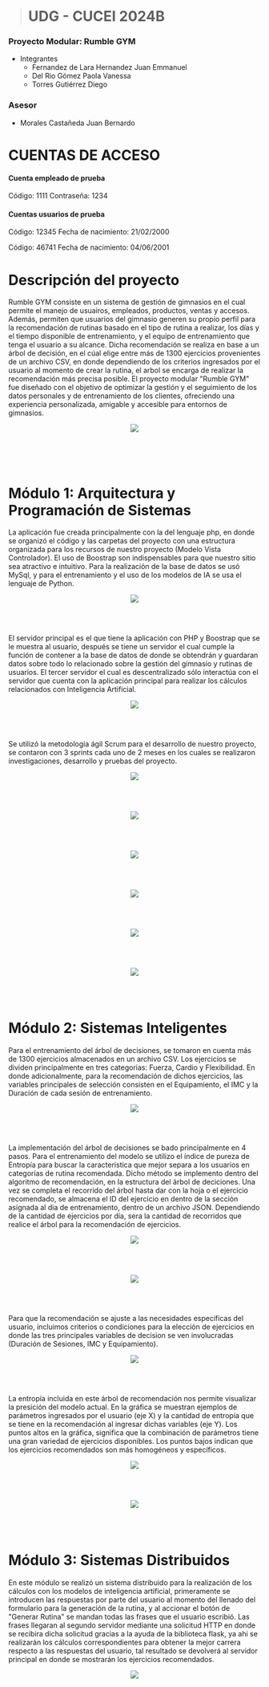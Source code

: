 > # UDG - CUCEI 2024B
### Proyecto Modular: Rumble GYM
* Integrantes
  * Fernandez de Lara Hernandez Juan Emmanuel
  * Del Rio Gómez Paola Vanessa
  * Torres Gutiérrez Diego
### Asesor 
  * Morales Castañeda Juan Bernardo


# CUENTAS DE ACCESO

#### Cuenta empleado de prueba
Código: 1111
Contraseña: 1234

#### Cuentas usuarios de prueba
Código: 12345
Fecha de nacimiento: 21/02/2000

Código: 46741
Fecha de nacimiento: 04/06/2001

# Descripción del proyecto
Rumble GYM consiste en un sistema de gestión de gimnasios en el cual permite el manejo de usuairos, empleados, productos, ventas y accesos. Además, permiten que usuarios del gimnasio generen su propio perfil para la recomendación de rutinas basado en el tipo de rutina a realizar, los días y el tiempo disponible de entrenamiento, y el equipo de entrenamiento que tenga el usuario a su alcance. Dicha recomendación se realiza en base a un árbol de decisión, en el cúal elige entre más de 1300 ejercicios provenientes de un archivo CSV, en donde dependiendo de los criterios ingresados por el usuario al momento de crear la rutina, el arbol se encarga de realizar la recomendación más precisa posible. El proyecto modular "Rumble GYM" fue diseñado con el objetivo de optimizar la gestión y el seguimiento de los datos personales y de entrenamiento de los clientes, ofreciendo una experiencia personalizada, amigable y accesible para entornos de gimnasios.
<p align="center"> <img src="https://github.com/Jeflh/rumble_gym/blob/main/Imagenes%20README/2.png"/> </p>
<br><br><br>

# Módulo 1: Arquitectura y Programación de Sistemas
La aplicación fue creada principalmente con la del lenguaje php, en donde se organizó el código y las carpetas del proyecto con una estructura organizada para los recursos de nuestro proyecto (Modelo Vista Controlador). El uso de Boostrap son indispensables para que nuestro sitio sea atractivo e intuitivo. Para la realización de la base de datos se usó MySql, y para el entrenamiento y el uso de los modelos de IA se usa el lenguaje de Python.
<p align="center"> <img src="https://github.com/Jeflh/rumble_gym/blob/main/Imagenes%20README/4.png"/> </p>
<br><br>

El servidor principal es el que tiene la aplicación con PHP y Boostrap que se le muestra al usuario, después se tiene un servidor el cual cumple la función de contener a la base de datos de donde se obtendrán y guardaran datos sobre todo lo relacionado sobre la gestión del gimnasio y rutinas de usuarios. El tercer servidor el cual es descentralizado sólo interactúa con el servidor que cuenta con la aplicación principal para realizar los cálculos relacionados con Inteligencia Artificial.
<p align="center"> <img src="https://github.com/Jeflh/rumble_gym/blob/main/Imagenes%20README/6.png"/> </p>
<br><br>

Se utilizó la metodología ágil Scrum para el desarrollo de nuestro proyecto, se contaron con 3 sprints cada uno de 2 meses en los cuales se realizaron investigaciones, desarrollo y pruebas del proyecto.
<p align="center"> <img src="https://github.com/Jeflh/rumble_gym/blob/main/Imagenes%20README/7.png"/> </p>
<br><br>

<p align="center"> <img src="https://github.com/Jeflh/rumble_gym/blob/main/Imagenes%20README/8.png"/> </p>
<br><br>

<p align="center"> <img src="https://github.com/Jeflh/rumble_gym/blob/main/Imagenes%20README/22.png"/> </p>
<br><br>
<p align="center"> <img src="https://github.com/Jeflh/rumble_gym/blob/main/Imagenes%20README/23.png"/> </p>
<br><br>
<p align="center"> <img src="https://github.com/Jeflh/rumble_gym/blob/main/Imagenes%20README/24.png"/> </p>
<br><br>
<p align="center"> <img src="https://github.com/Jeflh/rumble_gym/blob/main/Imagenes%20README/25.png"/> </p>
<br><br>



# Módulo 2: Sistemas Inteligentes
Para el entrenamiento del árbol de decisiones, se tomaron en cuenta más de 1300 ejercicios almacenados en un archivo CSV. Los ejercicios se dividen principalmente en tres categorias: Fuerza, Cardio y Flexibilidad. En donde adicionalmente, para la recomendación de dichos ejercicios, las variables principales de selección consisten en el Equipamiento, el IMC y la Duración de cada sesión de entrenamiento.
<p align="center"> <img src="https://github.com/Jeflh/rumble_gym/blob/main/Imagenes%20README/10.png"/> </p>
<br><br>

La implementación del árbol de decisiones se bado principalmente en 4 pasos. Para el entrenamiento del modelo se utilizo el índice de pureza de Entropía para buscar la caracteristica que mejor separa a los usuarios en categorías de rutina recomendada. Dicho método se implemento dentro del algoritmo de recomendación, en la estructura del árbol de deciciones. Una vez se completa el recorrido del árbol hasta dar con la hoja o el ejercicio recomendado, se almacena el ID del ejercicio en dentro de la sección asignada al dia de entrenamiento, dentro de un archivo JSON. Dependiendo de la cantidad de ejercicios por día, sera la cantidad de recorridos que realice el árbol para la recomendación de ejercicios.
<p align="center"> <img src="https://github.com/Jeflh/rumble_gym/blob/main/Imagenes%20README/11.png"/> </p>
<br><br>
<p align="center"> <img src="https://github.com/Jeflh/rumble_gym/blob/main/Imagenes%20README/12.png"/> </p>
<br><br>

Para que la recomendación se ajuste a las necesidades especificas del usuario, incluimos criterios o condiciones para la elección de ejercicios en donde las tres principales variables de decision se ven involucradas (Duración de Sesiones, IMC y Equipamiento).
<p align="center"> <img src="https://github.com/Jeflh/rumble_gym/blob/main/Imagenes%20README/13.png"/> </p>
<br><br>


La entropía incluida en este árbol de recomendación nos permite visualizar la presición del modelo actual. En la gráfica se muestran ejemplos de parámetros ingresados por el usuario (eje X) y la cantidad de entropía que se tiene en la recomendación al ingresar dichas variables (eje Y). Los puntos altos en la gráfica, significa que la combinación de parámetros tiene una gran variedad de ejercicios disponibles. Los puntos bajos indican que los ejercicios recomendados son más homogéneos y específicos.
<p align="center"> <img src="https://github.com/Jeflh/rumble_gym/blob/main/Imagenes%20README/14.png"/> </p>
<br><br>
<p align="center"> <img src="https://github.com/Jeflh/rumble_gym/blob/main/Imagenes%20README/15.png"/> </p>
<br><br>



# Módulo 3: Sistemas Distribuidos
En este módulo se realizó un sistema distribuido para la realización de los cálculos con los modelos de inteligencia artificial, primeramente se introducen las respuestas por parte del usuario al momento del llenado del formulario para la generación de la rutina, y al accionar el botón de "Generar Rutina" se mandan todas las frases que el usuario escribió. Las frases llegaran al segundo servidor mediante una solicitud HTTP en donde se recibira dicha solicitud gracias a la ayuda de la biblioteca flask, ya ahi se realizarán los cálculos correspondientes para obtener la mejor carrera respecto a las respuestas del usuario, tal resultado se devolverá al servidor principal en donde se mostrarán los ejercicios recomendados.
<p align="center"> <img src="https://github.com/Jeflh/rumble_gym/blob/main/Imagenes%20README/18.png"/> </p>








